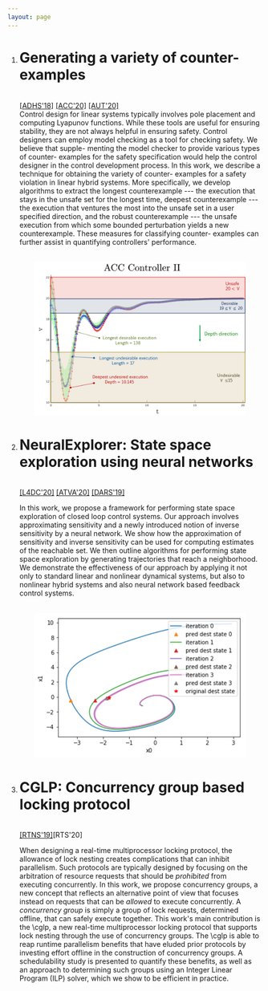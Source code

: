 ```yaml
---
layout: page
---
```

<ol>
<li><h1>Generating a variety of counter-examples</h1><br/>
<a href="https://www.sciencedirect.com/science/article/pii/S2405896318311376" target="_blank">[ADHS'18]</a>
<a href="https://ieeexplore.ieee.org/document/9147430" target="_blank">[ACC'20]</a>
<a href="http://www.sciencedirect.com/science/article/pii/S000510982030203X" target="_blank">[AUT'20]</a> <br/>
Control design for linear systems typically involves pole placement and computing Lyapunov functions. While these tools are useful for ensuring stability, they are not always helpful in ensuring safety. Control designers can employ model checking as a 
tool for checking safety. We believe that supple- menting the model checker to provide various types of counter- examples for the safety specification would help the control designer in the control development process. In this work, we describe a technique for obtaining the variety of counter- examples for a safety violation in linear hybrid systems. More specifically, we develop algorithms to extract the longest counterexample --- the execution that stays in the unsafe set for the longest time, deepest counterexample --- the execution that ventures the most into the unsafe set in a user specified direction, and the robust counterexample --- the unsafe execution from which some bounded perturbation yields a new counterexample. These measures for classifying counter- examples can further assist in quantifying controllers' performance.<br/><br/>
</li>
<p align="center"> <img width="420" src="/public/images/v_t_2.png" alt="ACC Controller"></p>

<li><h1>NeuralExplorer: State space exploration using neural networks</h1><br/>
<a href="http://proceedings.mlr.press/v120/goyal20a.html" target="_blank">[L4DC'20]</a>
<a href="https://ieeexplore.ieee.org/document/9147430" target="_blank">[ATVA'20]</a>
<a href="https://sites.google.com/view/dars2019/abstracts">[DARS'19]</a><br/>

In this work, we propose a framework for performing state space exploration of closed loop control systems. Our approach involves approximating sensitivity and a newly introduced notion of inverse sensitivity by a neural network. We show how the approximation of sensitivity and inverse sensitivity can be used for computing estimates of the reachable set. We then outline algorithms for performing state space exploration by generating trajectories that reach a neighborhood. We demonstrate the effectiveness of our approach by applying it not only to standard linear and nonlinear dynamical systems, but also to nonlinear hybrid systems and also neural network based feedback control systems.<br/><br/>

<p align="center"> <img width="420" src="/public/images/fig-inv-sen-basic.png" alt="reachTarget using inverse sensitivity"/> </p>
</li>

<li><h1>CGLP: Concurrency group based locking protocol</h1><br/>
<a href="https://dl.acm.org/doi/10.1145/3356401.3356404" target="_blank">[RTNS'19]</a>[RTS'20]<br/>

When designing a real-time multiprocessor locking protocol, the allowance of lock nesting creates complications that can inhibit parallelism. Such protocols are typically designed by focusing on the arbitration of resource requests that should be <i>prohibited</i> from executing concurrently. In this work, we propose concurrency groups, a new concept that reflects an alternative point of view that focuses instead on requests that can be <i>allowed</i> to execute concurrently.  A <i>concurrency group</i> is simply a group of lock requests, determined offline, that can safely execute together. This work's main contribution is the \cglp, a new real-time multiprocessor locking protocol that supports lock nesting through the use of concurrency groups. The \cglp is able to reap runtime parallelism benefits that have eluded prior protocols by investing effort offline in the construction of concurrency groups. A schedulability study is presented to quantify these benefits, as well as an approach to determining such groups using an Integer Linear Program (ILP) solver, which we show to be efficient in practice.
</li>
</ol>

